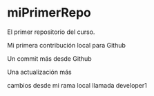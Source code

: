 # miPrimerRepo

El primer repositorio del curso.

Mi primera contribución local para Github

Un commit más desde Github

Una actualización más

cambios desde mi rama local llamada developer1



